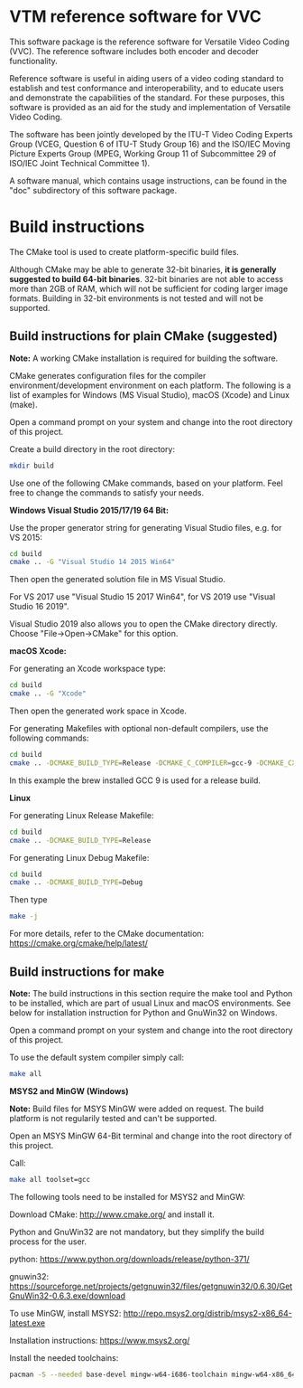 
VTM reference software for VVC
==============================

This software package is the reference software for Versatile Video Coding (VVC). The reference software includes both encoder and decoder functionality.

Reference software is useful in aiding users of a video coding standard to establish and test conformance and interoperability, and to educate users and demonstrate the capabilities of the standard. For these purposes, this software is provided as an aid for the study and implementation of Versatile Video Coding.

The software has been jointly developed by the ITU-T Video Coding Experts Group (VCEG, Question 6 of ITU-T Study Group 16) and the ISO/IEC Moving Picture Experts Group (MPEG, Working Group 11 of Subcommittee 29 of ISO/IEC Joint Technical Committee 1).

A software manual, which contains usage instructions, can be found in the "doc" subdirectory of this software package.

Build instructions
==================

The CMake tool is used to create platform-specific build files. 

Although CMake may be able to generate 32-bit binaries, **it is generally suggested to build 64-bit binaries**. 32-bit binaries are not able to access more than 2GB of RAM, which will not be sufficient for coding larger image formats. Building in 32-bit environments is not tested and will not be supported.


Build instructions for plain CMake (suggested)
----------------------------------------------

**Note:** A working CMake installation is required for building the software.

CMake generates configuration files for the compiler environment/development environment on each platform. 
The following is a list of examples for Windows (MS Visual Studio), macOS (Xcode) and Linux (make).

Open a command prompt on your system and change into the root directory of this project.

Create a build directory in the root directory:
```bash
mkdir build 
```

Use one of the following CMake commands, based on your platform. Feel free to change the commands to satisfy
your needs.

**Windows Visual Studio 2015/17/19 64 Bit:**

Use the proper generator string for generating Visual Studio files, e.g. for VS 2015:

```bash
cd build
cmake .. -G "Visual Studio 14 2015 Win64"
```

Then open the generated solution file in MS Visual Studio.

For VS 2017 use "Visual Studio 15 2017 Win64", for VS 2019 use "Visual Studio 16 2019".

Visual Studio 2019 also allows you to open the CMake directory directly. Choose "File->Open->CMake" for this option.

**macOS Xcode:**

For generating an Xcode workspace type:
```bash
cd build
cmake .. -G "Xcode"
```
Then open the generated work space in Xcode.

For generating Makefiles with optional non-default compilers, use the following commands:

```bash
cd build
cmake .. -DCMAKE_BUILD_TYPE=Release -DCMAKE_C_COMPILER=gcc-9 -DCMAKE_CXX_COMPILER=g++-9
```
In this example the brew installed GCC 9 is used for a release build.

**Linux**

For generating Linux Release Makefile:
```bash
cd build
cmake .. -DCMAKE_BUILD_TYPE=Release
```
For generating Linux Debug Makefile:
```bash
cd build
cmake .. -DCMAKE_BUILD_TYPE=Debug
```

Then type
```bash
make -j
```

For more details, refer to the CMake documentation: https://cmake.org/cmake/help/latest/

Build instructions for make
---------------------------

**Note:** The build instructions in this section require the make tool and Python to be installed, which are
part of usual Linux and macOS environments. See below for installation instruction for Python and GnuWin32 
on Windows.

Open a command prompt on your system and change into the root directory of this project.

To use the default system compiler simply call:
```bash
make all
```


**MSYS2 and MinGW (Windows)**

**Note:** Build files for MSYS MinGW were added on request. The build platform is not regularily tested and can't be supported. 

Open an MSYS MinGW 64-Bit terminal and change into the root directory of this project.

Call:
```bash
make all toolset=gcc
```

The following tools need to be installed for MSYS2 and MinGW:

Download CMake: http://www.cmake.org/ and install it.

Python and GnuWin32 are not mandatory, but they simplify the build process for the user.

python:    https://www.python.org/downloads/release/python-371/

gnuwin32:  https://sourceforge.net/projects/getgnuwin32/files/getgnuwin32/0.6.30/GetGnuWin32-0.6.3.exe/download

To use MinGW, install MSYS2: http://repo.msys2.org/distrib/msys2-x86_64-latest.exe

Installation instructions: https://www.msys2.org/

Install the needed toolchains:
```bash
pacman -S --needed base-devel mingw-w64-i686-toolchain mingw-w64-x86_64-toolchain git subversion mingw-w64-i686-cmake mingw-w64-x86_64-cmake
```

